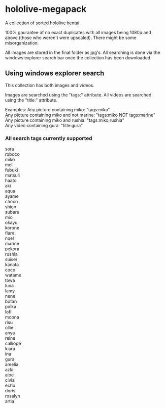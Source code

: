 # hololive-megapack
A collection of sorted hololive hentai

100% gaurantee of no exact duplicates with all images being 1080p and above (those who weren't were upscaled). There might be some misorganization.

All images are stored in the final folder as jpg's. All searching is done via the windows explorer search bar once the collection has been downloaded.

## Using windows explorer search
This collection has both images and videos.

Images are searched using the "tags:" attribute. All videos are searched using the "title:" attribute.

Examples:
Any picture containing miko: "tags:miko"<br />
Any picture containing miko and not marine: "tags:miko NOT tags:marine"<br />
Any picture containing miko and rushia: "tags:miko;rushia"<br />
Any video containing gura: "title:gura"

### All search tags currently supported
sora<br />
roboco<br />
miko<br />
mel<br />
fubuki<br />
matsuri<br />
haato<br />
aki<br />
aqua<br />
ayame<br />
choco<br />
shion<br />
subaru<br />
mio<br />
okayu<br />
korone<br />
flare<br />
noel<br />
marine<br />
pekora<br />
rushia<br />
suisei<br />
kanata<br />
coco<br />
watame<br />
towa<br />
luna<br />
lamy<br />
nene<br />
botan<br />
polka<br />
lofi<br />
moona<br />
risu<br />
ollie<br />
anya<br />
reine<br />
calliope<br />
kiara<br />
ina<br />
gura<br />
amelia<br />
azki<br />
aloe<br />
civia<br />
echo<br />
doris<br />
rosalyn<br />
artia
